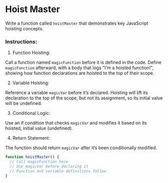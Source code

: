 # Hoist Master

Write a function called `hoistMaster` that demonstrates key JavaScript hoisting concepts.

### Instructions:

1. Function Hoisting:

Call a function named `magicFunction` before it is defined in the code.
Define `magicFunction` afterward, with a body that logs "I'm a hoisted function!", showing how function declarations are hoisted to the top of their scope.

2. Variable Hoisting:

Reference a variable `magicVar` before it’s declared.
Hoisting will lift its declaration to the top of the scope, but not its assignment, so its initial value will be undefined.

3. Conditional Logic:

Use an if condition that checks `magicVar` and modifies it based on its hoisted, initial value (undefined).

4. Return Statement:

The function should return `magicVar` after it’s been conditionally modified.

```js
function hoistMaster() {
  // Call magicFunction here
  // Use magicVar before declaring it
  // Function and variable definitions follow
}
```
